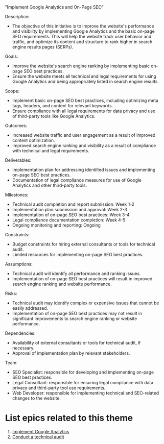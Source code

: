 "Implement Google Analytics and On-Page SEO"

Description: 
- The objective of this initiative is to improve the website's performance and visibility by implementing Google 
Analytics and the basic on-page SEO requirements. This will help the website track user behavior and traffic, and 
optimize its content and structure to rank higher in search engine results pages (SERPs).

Goals: 
- Improve the website's search engine ranking by implementing basic on-page SEO best practices.
- Ensure the website meets all technical and legal requirements for using Google Analytics and being appropriately 
listed in search engine results.



Scope: 
- Implement basic on-page SEO best practices, including optimizing meta tags, headers, and content for relevant 
keywords.
- Ensure compliance with all legal requirements for data privacy and use of third-party tools like Google Analytics.

Outcomes: 
- Increased website traffic and user engagement as a result of improved content optimization.
- Improved search engine ranking and visibility as a result of compliance with technical and legal requirements.

Deliverables: 
- Implementation plan for addressing identified issues and implementing on-page SEO best practices.
- Documentation of legal compliance measures for use of Google Analytics and other third-party tools.

Milestones: 
- Technical audit completion and report submission: Week 1-2
- Implementation plan submission and approval: Week 2-3
- Implementation of on-page SEO best practices: Week 3-4
- Legal compliance documentation completion: Week 4-5
- Ongoing monitoring and reporting: Ongoing

Constraints: 
- Budget constraints for hiring external consultants or tools for technical audit.
- Limited resources for implementing on-page SEO best practices.

Assumptions: 
- Technical audit will identify all performance and ranking issues.
- Implementation of on-page SEO best practices will result in improved search engine ranking and website performance.

Risks: 
- Technical audit may identify complex or expensive issues that cannot be easily addressed.
- Implementation of on-page SEO best practices may not result in significant improvements to search engine ranking or website performance.

Dependencies: 
- Availability of external consultants or tools for technical audit, if necessary.
- Approval of implementation plan by relevant stakeholders.


Team: 
- SEO Specialist: responsible for developing and implementing on-page SEO best practices.
- Legal Consultant: responsible for ensuring legal compliance with data privacy and third-party tool use requirements.
- Web Developer: responsible for implementing technical and SEO-related changes to the website.

# List epics related to this theme
1. [Implement Google Analytics ](../Epics/Epics_1_MyWebClass.md)
2. [Conduct a technical audit](../Epics/Epics_2_MyWebClass.md)